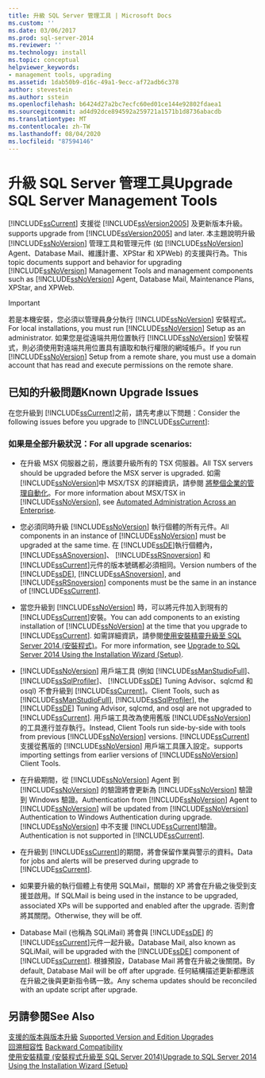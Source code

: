 ```yaml
---
title: 升級 SQL Server 管理工具 | Microsoft Docs
ms.custom: ''
ms.date: 03/06/2017
ms.prod: sql-server-2014
ms.reviewer: ''
ms.technology: install
ms.topic: conceptual
helpviewer_keywords:
- management tools, upgrading
ms.assetid: 1dab50b9-d16c-49a1-9ecc-af72adb6c378
author: stevestein
ms.author: sstein
ms.openlocfilehash: b6424d27a2bc7ecfc60ed01ce144e92802fdaea1
ms.sourcegitcommit: ad4d92dce894592a259721a1571b1d8736abacdb
ms.translationtype: MT
ms.contentlocale: zh-TW
ms.lasthandoff: 08/04/2020
ms.locfileid: "87594146"
---
```

# <a name="upgrade-sql-server-management-tools"></a><span data-ttu-id="fc02b-102">升級 SQL Server 管理工具</span><span class="sxs-lookup"><span data-stu-id="fc02b-102">Upgrade SQL Server Management Tools</span></span>
  [!INCLUDE[ssCurrent](../../includes/sscurrent-md.md)] <span data-ttu-id="fc02b-103">支援從 [!INCLUDE[ssVersion2005](../../includes/ssversion2005-md.md)] 及更新版本升級。</span><span class="sxs-lookup"><span data-stu-id="fc02b-103">supports upgrade from [!INCLUDE[ssVersion2005](../../includes/ssversion2005-md.md)] and later.</span></span> <span data-ttu-id="fc02b-104">本主題說明升級 [!INCLUDE[ssNoVersion](../../includes/ssnoversion-md.md)] 管理工具和管理元件 (如 [!INCLUDE[ssNoVersion](../../includes/ssnoversion-md.md)] Agent、Database Mail、維護計畫、XPStar 和 XPWeb) 的支援與行為。</span><span class="sxs-lookup"><span data-stu-id="fc02b-104">This topic documents support and behavior for upgrading [!INCLUDE[ssNoVersion](../../includes/ssnoversion-md.md)] Management Tools and management components such as [!INCLUDE[ssNoVersion](../../includes/ssnoversion-md.md)] Agent, Database Mail, Maintenance Plans, XPStar, and XPWeb.</span></span>  
  
> [!IMPORTANT]  
>  <span data-ttu-id="fc02b-105">若是本機安裝，您必須以管理員身分執行 [!INCLUDE[ssNoVersion](../../includes/ssnoversion-md.md)] 安裝程式。</span><span class="sxs-lookup"><span data-stu-id="fc02b-105">For local installations, you must run [!INCLUDE[ssNoVersion](../../includes/ssnoversion-md.md)] Setup as an administrator.</span></span> <span data-ttu-id="fc02b-106">如果您是從遠端共用位置執行 [!INCLUDE[ssNoVersion](../../includes/ssnoversion-md.md)] 安裝程式，則必須使用對遠端共用位置具有讀取和執行權限的網域帳戶。</span><span class="sxs-lookup"><span data-stu-id="fc02b-106">If you run [!INCLUDE[ssNoVersion](../../includes/ssnoversion-md.md)] Setup from a remote share, you must use a domain account that has read and execute permissions on the remote share.</span></span>  
  
## <a name="known-upgrade-issues"></a><span data-ttu-id="fc02b-107">已知的升級問題</span><span class="sxs-lookup"><span data-stu-id="fc02b-107">Known Upgrade Issues</span></span>  
 <span data-ttu-id="fc02b-108">在您升級到 [!INCLUDE[ssCurrent](../../includes/sscurrent-md.md)]之前，請先考慮以下問題：</span><span class="sxs-lookup"><span data-stu-id="fc02b-108">Consider the following issues before you upgrade to [!INCLUDE[ssCurrent](../../includes/sscurrent-md.md)]:</span></span>  
  
### <a name="for-all-upgrade-scenarios"></a><span data-ttu-id="fc02b-109">如果是全部升級狀況：</span><span class="sxs-lookup"><span data-stu-id="fc02b-109">For all upgrade scenarios:</span></span>  
  
-   <span data-ttu-id="fc02b-110">在升級 MSX 伺服器之前，應該要升級所有的 TSX 伺服器。</span><span class="sxs-lookup"><span data-stu-id="fc02b-110">All TSX servers should be upgraded before the MSX server is upgraded.</span></span> <span data-ttu-id="fc02b-111">如需 [!INCLUDE[ssNoVersion](../../includes/ssnoversion-md.md)]中 MSX/TSX 的詳細資訊，請參閱 [將整個企業的管理自動化](../../ssms/agent/automated-administration-across-an-enterprise.md)。</span><span class="sxs-lookup"><span data-stu-id="fc02b-111">For more information about MSX/TSX in [!INCLUDE[ssNoVersion](../../includes/ssnoversion-md.md)], see [Automated Administration Across an Enterprise](../../ssms/agent/automated-administration-across-an-enterprise.md).</span></span>  
  
-   <span data-ttu-id="fc02b-112">您必須同時升級 [!INCLUDE[ssNoVersion](../../includes/ssnoversion-md.md)] 執行個體的所有元件。</span><span class="sxs-lookup"><span data-stu-id="fc02b-112">All components in an instance of [!INCLUDE[ssNoVersion](../../includes/ssnoversion-md.md)] must be upgraded at the same time.</span></span> <span data-ttu-id="fc02b-113">在 [!INCLUDE[ssDE](../../includes/ssde-md.md)]執行個體內， [!INCLUDE[ssASnoversion](../../includes/ssasnoversion-md.md)]、 [!INCLUDE[ssRSnoversion](../../includes/ssrsnoversion-md.md)] 和 [!INCLUDE[ssCurrent](../../includes/sscurrent-md.md)]元件的版本號碼都必須相同。</span><span class="sxs-lookup"><span data-stu-id="fc02b-113">Version numbers of the [!INCLUDE[ssDE](../../includes/ssde-md.md)], [!INCLUDE[ssASnoversion](../../includes/ssasnoversion-md.md)], and [!INCLUDE[ssRSnoversion](../../includes/ssrsnoversion-md.md)] components must be the same in an instance of [!INCLUDE[ssCurrent](../../includes/sscurrent-md.md)].</span></span>  
  
-   <span data-ttu-id="fc02b-114">當您升級到 [!INCLUDE[ssNoVersion](../../includes/ssnoversion-md.md)] 時，可以將元件加入到現有的 [!INCLUDE[ssCurrent](../../includes/sscurrent-md.md)]安裝。</span><span class="sxs-lookup"><span data-stu-id="fc02b-114">You can add components to an existing installation of [!INCLUDE[ssNoVersion](../../includes/ssnoversion-md.md)] at the time that you upgrade to [!INCLUDE[ssCurrent](../../includes/sscurrent-md.md)].</span></span> <span data-ttu-id="fc02b-115">如需詳細資訊，請參閱[使用安裝精靈升級至 SQL Server 2014 &#40;安裝程式&#41;](upgrade-sql-server-using-the-installation-wizard-setup.md)。</span><span class="sxs-lookup"><span data-stu-id="fc02b-115">For more information, see [Upgrade to SQL Server 2014 Using the Installation Wizard &#40;Setup&#41;](upgrade-sql-server-using-the-installation-wizard-setup.md).</span></span>  
  
-   [!INCLUDE[ssNoVersion](../../includes/ssnoversion-md.md)] <span data-ttu-id="fc02b-116">用戶端工具 (例如 [!INCLUDE[ssManStudioFull](../../includes/ssmanstudiofull-md.md)]、 [!INCLUDE[ssSqlProfiler](../../includes/sssqlprofiler-md.md)]、 [!INCLUDE[ssDE](../../includes/ssde-md.md)] Tuning Advisor、sqlcmd 和 osql) 不會升級到 [!INCLUDE[ssCurrent](../../includes/sscurrent-md.md)]。</span><span class="sxs-lookup"><span data-stu-id="fc02b-116">Client Tools, such as [!INCLUDE[ssManStudioFull](../../includes/ssmanstudiofull-md.md)], [!INCLUDE[ssSqlProfiler](../../includes/sssqlprofiler-md.md)], the [!INCLUDE[ssDE](../../includes/ssde-md.md)] Tuning Advisor, sqlcmd, and osql are not upgraded to [!INCLUDE[ssCurrent](../../includes/sscurrent-md.md)].</span></span> <span data-ttu-id="fc02b-117">用戶端工具改為使用舊版 [!INCLUDE[ssNoVersion](../../includes/ssnoversion-md.md)] 的工具進行並存執行。</span><span class="sxs-lookup"><span data-stu-id="fc02b-117">Instead, Client Tools run side-by-side with tools from previous [!INCLUDE[ssNoVersion](../../includes/ssnoversion-md.md)] versions.</span></span> [!INCLUDE[ssCurrent](../../includes/sscurrent-md.md)] <span data-ttu-id="fc02b-118">支援從舊版的 [!INCLUDE[ssNoVersion](../../includes/ssnoversion-md.md)] 用戶端工具匯入設定。</span><span class="sxs-lookup"><span data-stu-id="fc02b-118">supports importing settings from earlier versions of [!INCLUDE[ssNoVersion](../../includes/ssnoversion-md.md)] Client Tools.</span></span>  
  
-   <span data-ttu-id="fc02b-119">在升級期間，從 [!INCLUDE[ssNoVersion](../../includes/ssnoversion-md.md)] Agent 到 [!INCLUDE[ssNoVersion](../../includes/ssnoversion-md.md)] 的驗證將會更新為 [!INCLUDE[ssNoVersion](../../includes/ssnoversion-md.md)] 驗證到 Windows 驗證。</span><span class="sxs-lookup"><span data-stu-id="fc02b-119">Authentication from [!INCLUDE[ssNoVersion](../../includes/ssnoversion-md.md)] Agent to [!INCLUDE[ssNoVersion](../../includes/ssnoversion-md.md)] will be updated from [!INCLUDE[ssNoVersion](../../includes/ssnoversion-md.md)] Authentication to Windows Authentication during upgrade.</span></span> [!INCLUDE[ssNoVersion](../../includes/ssnoversion-md.md)] <span data-ttu-id="fc02b-120">中不支援 [!INCLUDE[ssCurrent](../../includes/sscurrent-md.md)]驗證。</span><span class="sxs-lookup"><span data-stu-id="fc02b-120">Authentication is not supported in [!INCLUDE[ssCurrent](../../includes/sscurrent-md.md)].</span></span>  
  
-   <span data-ttu-id="fc02b-121">在升級到 [!INCLUDE[ssCurrent](../../includes/sscurrent-md.md)]的期間，將會保留作業與警示的資料。</span><span class="sxs-lookup"><span data-stu-id="fc02b-121">Data for jobs and alerts will be preserved during upgrade to [!INCLUDE[ssCurrent](../../includes/sscurrent-md.md)].</span></span>  
  
-   <span data-ttu-id="fc02b-122">如果要升級的執行個體上有使用 SQLMail，關聯的 XP 將會在升級之後受到支援並啟用。</span><span class="sxs-lookup"><span data-stu-id="fc02b-122">If SQLMail is being used in the instance to be upgraded, associated XPs will be supported and enabled after the upgrade.</span></span> <span data-ttu-id="fc02b-123">否則會將其關閉。</span><span class="sxs-lookup"><span data-stu-id="fc02b-123">Otherwise, they will be off.</span></span>  
  
-   <span data-ttu-id="fc02b-124">Database Mail (也稱為 SQLiMail) 將會與 [!INCLUDE[ssDE](../../includes/ssde-md.md)] 的 [!INCLUDE[ssCurrent](../../includes/sscurrent-md.md)]元件一起升級。</span><span class="sxs-lookup"><span data-stu-id="fc02b-124">Database Mail, also known as SQLiMail, will be upgraded with the [!INCLUDE[ssDE](../../includes/ssde-md.md)] component of [!INCLUDE[ssCurrent](../../includes/sscurrent-md.md)].</span></span> <span data-ttu-id="fc02b-125">根據預設，Database Mail 將會在升級之後關閉。</span><span class="sxs-lookup"><span data-stu-id="fc02b-125">By default, Database Mail will be off after upgrade.</span></span> <span data-ttu-id="fc02b-126">任何結構描述更新都應該在升級之後與更新指令碼一致。</span><span class="sxs-lookup"><span data-stu-id="fc02b-126">Any schema updates should be reconciled with an update script after upgrade.</span></span>  
  
## <a name="see-also"></a><span data-ttu-id="fc02b-127">另請參閱</span><span class="sxs-lookup"><span data-stu-id="fc02b-127">See Also</span></span>  
 <span data-ttu-id="fc02b-128">[支援的版本與版本升級](supported-version-and-edition-upgrades.md) </span><span class="sxs-lookup"><span data-stu-id="fc02b-128">[Supported Version and Edition Upgrades](supported-version-and-edition-upgrades.md) </span></span>  
 <span data-ttu-id="fc02b-129">[回溯相容性](../../getting-started/backward-compatibility.md) </span><span class="sxs-lookup"><span data-stu-id="fc02b-129">[Backward Compatibility](../../getting-started/backward-compatibility.md) </span></span>  
 [<span data-ttu-id="fc02b-130">使用安裝精靈 &#40;安裝程式升級至 SQL Server 2014&#41;</span><span class="sxs-lookup"><span data-stu-id="fc02b-130">Upgrade to SQL Server 2014 Using the Installation Wizard &#40;Setup&#41;</span></span>](upgrade-sql-server-using-the-installation-wizard-setup.md)  
  
  
